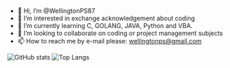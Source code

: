 - 👋 Hi, I’m @WellingtonPS87
- 👀 I’m interested in exchange acknowledgement about coding
- 🌱 I’m currently learning C, GOLANG, JAVA, Python and VBA.
- 💞️ I’m looking to collaborate on coding or project management subjects
- 📫 How to reach me by e-mail please: wellingtonps@gmail.com

<!---
WellingtonPS87/WellingtonPS87 is a ✨ special ✨ repository because its `README.md` (this file) appears on your GitHub profile.
You can click the Preview link to take a look at your changes.
--->
![GitHub stats](https://github-readme-stats.vercel.app/api?username=WellingtonPS87&show_icons=true&theme=tokyonight)
![Top Langs](https://github-readme-stats.vercel.app/api/top-langs/?username=WellingtonPS87&theme=tokyonight)
